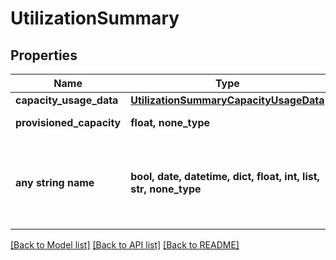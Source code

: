 # UtilizationSummary


## Properties
Name | Type | Description | Notes
------------ | ------------- | ------------- | -------------
**capacity_usage_data** | [**UtilizationSummaryCapacityUsageData**](UtilizationSummaryCapacityUsageData.md) |  | [optional] 
**provisioned_capacity** | **float, none_type** | Provisioned capacity | [optional] 
**any string name** | **bool, date, datetime, dict, float, int, list, str, none_type** | any string name can be used but the value must be the correct type | [optional]

[[Back to Model list]](../README.md#documentation-for-models) [[Back to API list]](../README.md#documentation-for-api-endpoints) [[Back to README]](../README.md)


